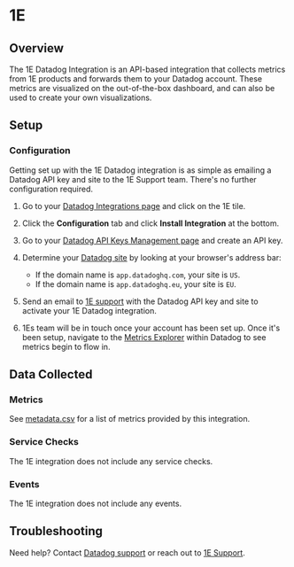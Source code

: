 # 1E

## Overview

The 1E Datadog Integration is an API-based integration that collects metrics from 1E products and forwards them to your Datadog account. These metrics are visualized on the out-of-the-box dashboard, and can also be used to  create your own visualizations. 

## Setup

### Configuration

Getting set up with the 1E Datadog integration is as simple as emailing a Datadog API key and site to the 1E Support team. There's no further configuration required.

1. Go to your [Datadog Integrations page][1] and click on the 1E tile.

2. Click the **Configuration** tab and click **Install Integration** at the bottom.

3. Go to your [Datadog API Keys Management page][2] and create an API key.

4. Determine your [Datadog site][6] by looking at your browser's address bar:

   - If the domain name is `app.datadoghq.com`, your site is `US`.
   - If the domain name is `app.datadoghq.eu`, your site is `EU`.

5. Send an email to [1E support](mailto:support@1e.com) with the Datadog API key and site to activate your 1E Datadog integration.

6. 1Es team will be in touch once your account has been set up. Once it's been setup, navigate to the [Metrics Explorer][7] within Datadog to see metrics begin to flow in.

## Data Collected

### Metrics

See [metadata.csv][3] for a list of metrics provided by this integration.

### Service Checks

The 1E integration does not include any service checks.

### Events

The 1E integration does not include any events.

## Troubleshooting

Need help? Contact [Datadog support][4] or reach out to [1E Support][5].

[1]: https://app.datadoghq.com/account/settings#integrations
[2]: https://app.datadoghq.com/organization-settings/api-keys
[3]: https://github.com/DataDog/integrations-extras/blob/master/1e/metadata.csv
[4]: https://docs.datadoghq.com/help/
[5]: https://www.1e.com/
[6]: https://docs.datadoghq.com/getting_started/site/
[7]: https://docs.datadoghq.com/metrics/explorer/
